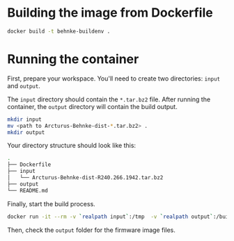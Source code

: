 # Building the image from Dockerfile

```bash
docker build -t behnke-buildenv .
```

# Running the container

First, prepare your workspace. You'll need to create two directories: `input` and `output`. 

The `input` directory should contain the `*.tar.bz2` file. After running the container, the `output` directory will contain the build output.

```bash
mkdir input
mv <path to Arcturus-Behnke-dist-*.tar.bz2> .
mkdir output
```

Your directory structure should look like this:
```bash
.
├── Dockerfile
├── input
│   └── Arcturus-Behnke-dist-R240.266.1942.tar.bz2
├── output
└── README.md
```

Finally, start the build process.

```bash
docker run -it --rm -v `realpath input`:/tmp  -v `realpath output`:/build-image behnke-buildenv
```

Then, check the `output` folder for the firmware image files.
